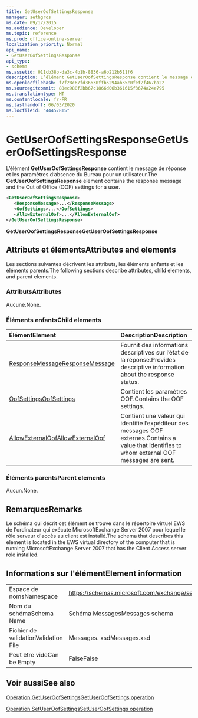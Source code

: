 ```yaml
---
title: GetUserOofSettingsResponse
manager: sethgros
ms.date: 09/17/2015
ms.audience: Developer
ms.topic: reference
ms.prod: office-online-server
localization_priority: Normal
api_name:
- GetUserOofSettingsResponse
api_type:
- schema
ms.assetid: 011cb38b-da3c-4b1b-8836-a6b212b511f6
description: L’élément GetUserOofSettingsResponse contient le message de réponse et les paramètres d’absence du Bureau pour un utilisateur.
ms.openlocfilehash: f7f28c67fd36630ffb5294ab35c0fef2f467ba22
ms.sourcegitcommit: 88ec988f2bb67c1866d06b361615f3674a24e795
ms.translationtype: MT
ms.contentlocale: fr-FR
ms.lasthandoff: 06/03/2020
ms.locfileid: "44457815"
---
```

# <a name="getuseroofsettingsresponse"></a><span data-ttu-id="4b54b-103">GetUserOofSettingsResponse</span><span class="sxs-lookup"><span data-stu-id="4b54b-103">GetUserOofSettingsResponse</span></span>

<span data-ttu-id="4b54b-104">L’élément **GetUserOofSettingsResponse** contient le message de réponse et les paramètres d’absence du Bureau pour un utilisateur.</span><span class="sxs-lookup"><span data-stu-id="4b54b-104">The **GetUserOofSettingsResponse** element contains the response message and the Out of Office (OOF) settings for a user.</span></span> 
  
```xml
<GetUserOofSettingsResponse>
   <ResponseMessage>...</ResponseMessage>
   <OofSettings>...</OofSettings>
   <AllowExternalOof>...</AllowExternalOof>
</GetUserOofSettingsResponse>
```

 <span data-ttu-id="4b54b-105">**GetUserOofSettingsResponse**</span><span class="sxs-lookup"><span data-stu-id="4b54b-105">**GetUserOofSettingsResponse**</span></span>
## <a name="attributes-and-elements"></a><span data-ttu-id="4b54b-106">Attributs et éléments</span><span class="sxs-lookup"><span data-stu-id="4b54b-106">Attributes and elements</span></span>

<span data-ttu-id="4b54b-107">Les sections suivantes décrivent les attributs, les éléments enfants et les éléments parents.</span><span class="sxs-lookup"><span data-stu-id="4b54b-107">The following sections describe attributes, child elements, and parent elements.</span></span>
  
### <a name="attributes"></a><span data-ttu-id="4b54b-108">Attributs</span><span class="sxs-lookup"><span data-stu-id="4b54b-108">Attributes</span></span>

<span data-ttu-id="4b54b-109">Aucune.</span><span class="sxs-lookup"><span data-stu-id="4b54b-109">None.</span></span>
  
### <a name="child-elements"></a><span data-ttu-id="4b54b-110">Éléments enfants</span><span class="sxs-lookup"><span data-stu-id="4b54b-110">Child elements</span></span>

|<span data-ttu-id="4b54b-111">**Élément**</span><span class="sxs-lookup"><span data-stu-id="4b54b-111">**Element**</span></span>|<span data-ttu-id="4b54b-112">**Description**</span><span class="sxs-lookup"><span data-stu-id="4b54b-112">**Description**</span></span>|
|:-----|:-----|
|[<span data-ttu-id="4b54b-113">ResponseMessage</span><span class="sxs-lookup"><span data-stu-id="4b54b-113">ResponseMessage</span></span>](responsemessage.md) <br/> |<span data-ttu-id="4b54b-114">Fournit des informations descriptives sur l’état de la réponse.</span><span class="sxs-lookup"><span data-stu-id="4b54b-114">Provides descriptive information about the response status.</span></span>  <br/> |
|[<span data-ttu-id="4b54b-115">OofSettings</span><span class="sxs-lookup"><span data-stu-id="4b54b-115">OofSettings</span></span>](oofsettings.md) <br/> |<span data-ttu-id="4b54b-116">Contient les paramètres OOF.</span><span class="sxs-lookup"><span data-stu-id="4b54b-116">Contains the OOF settings.</span></span>  <br/> |
|[<span data-ttu-id="4b54b-117">AllowExternalOof</span><span class="sxs-lookup"><span data-stu-id="4b54b-117">AllowExternalOof</span></span>](allowexternaloof.md) <br/> |<span data-ttu-id="4b54b-118">Contient une valeur qui identifie l’expéditeur des messages OOF externes.</span><span class="sxs-lookup"><span data-stu-id="4b54b-118">Contains a value that identifies to whom external OOF messages are sent.</span></span>  <br/> |
   
### <a name="parent-elements"></a><span data-ttu-id="4b54b-119">Éléments parents</span><span class="sxs-lookup"><span data-stu-id="4b54b-119">Parent elements</span></span>

<span data-ttu-id="4b54b-120">Aucun.</span><span class="sxs-lookup"><span data-stu-id="4b54b-120">None.</span></span>
  
## <a name="remarks"></a><span data-ttu-id="4b54b-121">Remarques</span><span class="sxs-lookup"><span data-stu-id="4b54b-121">Remarks</span></span>

<span data-ttu-id="4b54b-122">Le schéma qui décrit cet élément se trouve dans le répertoire virtuel EWS de l'ordinateur qui exécute MicrosoftExchange Server 2007 pour lequel le rôle serveur d'accès au client est installé.</span><span class="sxs-lookup"><span data-stu-id="4b54b-122">The schema that describes this element is located in the EWS virtual directory of the computer that is running MicrosoftExchange Server 2007 that has the Client Access server role installed.</span></span>
  
## <a name="element-information"></a><span data-ttu-id="4b54b-123">Informations sur l'élément</span><span class="sxs-lookup"><span data-stu-id="4b54b-123">Element information</span></span>

|||
|:-----|:-----|
|<span data-ttu-id="4b54b-124">Espace de noms</span><span class="sxs-lookup"><span data-stu-id="4b54b-124">Namespace</span></span>  <br/> |https://schemas.microsoft.com/exchange/services/2006/messages  <br/> |
|<span data-ttu-id="4b54b-125">Nom du schéma</span><span class="sxs-lookup"><span data-stu-id="4b54b-125">Schema Name</span></span>  <br/> |<span data-ttu-id="4b54b-126">Schéma Messages</span><span class="sxs-lookup"><span data-stu-id="4b54b-126">Messages schema</span></span>  <br/> |
|<span data-ttu-id="4b54b-127">Fichier de validation</span><span class="sxs-lookup"><span data-stu-id="4b54b-127">Validation File</span></span>  <br/> |<span data-ttu-id="4b54b-128">Messages. xsd</span><span class="sxs-lookup"><span data-stu-id="4b54b-128">Messages.xsd</span></span>  <br/> |
|<span data-ttu-id="4b54b-129">Peut être vide</span><span class="sxs-lookup"><span data-stu-id="4b54b-129">Can be Empty</span></span>  <br/> |<span data-ttu-id="4b54b-130">False</span><span class="sxs-lookup"><span data-stu-id="4b54b-130">False</span></span>  <br/> |
   
## <a name="see-also"></a><span data-ttu-id="4b54b-131">Voir aussi</span><span class="sxs-lookup"><span data-stu-id="4b54b-131">See also</span></span>



[<span data-ttu-id="4b54b-132">Opération GetUserOofSettings</span><span class="sxs-lookup"><span data-stu-id="4b54b-132">GetUserOofSettings operation</span></span>](getuseroofsettings-operation.md)
  
[<span data-ttu-id="4b54b-133">Opération SetUserOofSettings</span><span class="sxs-lookup"><span data-stu-id="4b54b-133">SetUserOofSettings operation</span></span>](setuseroofsettings-operation.md)

